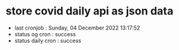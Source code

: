 # store covid daily api as json data

- last cronjob : Sunday, 04 December 2022 13:17:52
- status og cron : success
- status daily cron : success
      
      
